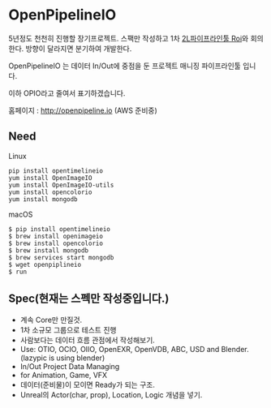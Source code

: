 # OpenPipelineIO

5년정도 천천히 진행할 장기프로젝트. 스팩만 작성하고 1차 [2L파이프라인툴 Roi](https://github.com/studio2l/roi)와 회의한다.
방향이 달라지면 분기하여 개발한다.

OpenPipelineIO 는 데이터 In/Out에 중점을 둔 프로젝트 매니징 파이프라인툴 입니다.

이하 OPIO라고 줄여서 표기하겠습니다.

홈페이지 : http://openpipeline.io (AWS 준비중)

## Need

Linux
```
pip install opentimelineio
yum install OpenImageIO
yum install OpenImageIO-utils
yum install opencolorio
yum install mongodb
```

macOS
```
$ pip install opentimelineio
$ brew install openimageio
$ brew install opencolorio
$ brew install mongodb
$ brew services start mongodb
$ wget openpiplineio
$ run
```

## Spec(현재는 스펙만 작성중입니다.)
- 계속 Core만 만질것.
- 1차 소규모 그룹으로 테스트 진행
- 사람보다는 데이터 흐름 관점에서 작성해보기.
- Use: OTIO, OCIO, OIIO, OpenEXR, OpenVDB, ABC, USD and Blender. (lazypic is using blender)
- In/Out Project Data Managing
- for Animation, Game, VFX
- 데이터(준비물)이 모이면 Ready가 되는 구조.
- Unreal의 Actor(char, prop), Location, Logic 개념을 넣기.

